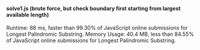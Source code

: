 #### solve1.js (brute force, but check boundary first starting from largest available length)

Runtime: 88 ms, faster than 99.30% of JavaScript online submissions for Longest Palindromic Substring.
Memory Usage: 40.4 MB, less than 84.55% of JavaScript online submissions for Longest Palindromic Substring.
